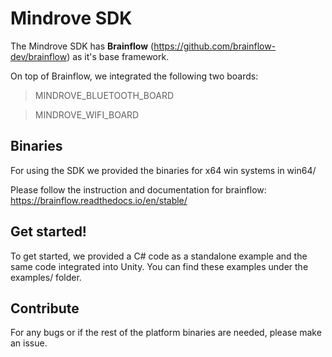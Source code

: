 # Mindrove SDK


The Mindrove SDK has <b>Brainflow</b> (https://github.com/brainflow-dev/brainflow) as it's base framework. 

On top of Brainflow, we integrated the following two boards: 
> MINDROVE_BLUETOOTH_BOARD

> MINDROVE_WIFI_BOARD


## Binaries
For using the SDK we provided the binaries for x64 win systems in win64/

Please follow the instruction and documentation for brainflow: https://brainflow.readthedocs.io/en/stable/


## Get started!
To get started, we provided a C# code as a standalone example and the same code integrated into Unity. You can find these examples under the examples/ folder. 


## Contribute
For any bugs or if the rest of the platform binaries are needed, please make an issue.
